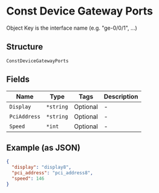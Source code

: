 
# Const Device Gateway Ports

Object Key is the interface name (e.g. "ge-0/0/1", ...)

## Structure

`ConstDeviceGatewayPorts`

## Fields

| Name | Type | Tags | Description |
|  --- | --- | --- | --- |
| `Display` | `*string` | Optional | - |
| `PciAddress` | `*string` | Optional | - |
| `Speed` | `*int` | Optional | - |

## Example (as JSON)

```json
{
  "display": "display8",
  "pci_address": "pci_address8",
  "speed": 146
}
```

